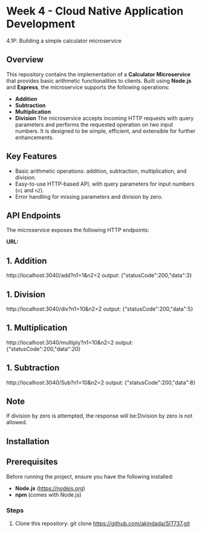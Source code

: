 # Week 4 - Cloud Native Application Development
4.1P: Building a simple calculator microservice

## Overview
This repository contains the implementation of a **Calculator Microservice** that provides basic arithmetic functionalities to clients. Built using **Node.js** and **Express**, the microservice supports the following operations:
- **Addition**
- **Subtraction**
- **Multiplication**
- **Division**
The microservice accepts incoming HTTP requests with query parameters and performs the requested operation on two input numbers. It is designed to be simple, efficient, and extensible for further enhancements.
## Key Features
- Basic arithmetic operations: addition, subtraction, multiplication, and division.
- Easy-to-use HTTP-based API, with query parameters for input numbers (`n1` and `n2`).
- Error handling for missing parameters and division by zero.
## API Endpoints
The microservice exposes the following HTTP endpoints:

**URL:**
## 1. Addition
http://localhost:3040/add?n1=1&n2=2
output: {"statusCode":200,"data":3}

## 1. Division
http://localhost:3040/div?n1=10&n2=2
output: {"statusCode":200,"data":5}

## 1. Multiplication
http://localhost:3040/multiply?n1=10&n2=2
output: {"statusCode":200,"data":20}

## 1. Subtraction
http://localhost:3040/Sub?n1=10&n2=2
output: {"statusCode":200,"data":8}

## Note
If division by zero is attempted, the response will be:Division by zero is not allowed.


## Installation

## Prerequisites
Before running the project, ensure you have the following installed:
- **Node.js** (https://nodejs.org)
- **npm** (comes with Node.js)

### Steps

1. Clone this repository:
 git clone https://github.com/akindada/SIT737.git


